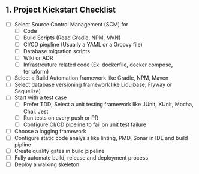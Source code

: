 ## 1. Project Kickstart Checklist
  * [ ] Select Source Control Management (SCM) for
	  * [ ] Code
	  * [ ] Build Scripts (Read Gradle, NPM, MVN)
	  * [ ] CI/CD piepline (Usually a YAML or a Groovy file)
	  * [ ] Database migration scripts
	  * [ ] Wiki or ADR
	  * [ ] Infrastrcuture related code (Ex: dockerfile, docker compose, terraform)
  * [ ] Select a Build Automation framework like Gradle, NPM, Maven
  * [ ] Select database versioning framework like Liquibase, Flyway or Sequelize)
  * [ ] Start with a test case
	  * [ ] Prefer TDD; Select a unit testing framework like JUnit, XUnit, Mocha, Chai, Jest
	  * [ ] Run tests on every push or PR
	  * [ ] Configure CI/CD pipeline to fail on unit test failure
  * [ ] Choose a logging framework
  * [ ] Configure static code analysis like linting, PMD, Sonar in IDE and build pipline
  * [ ] Create quality gates in build pipeline
  * [ ] Fully automate build, release and deployment process
  * [ ] Deploy a walking skeleton
